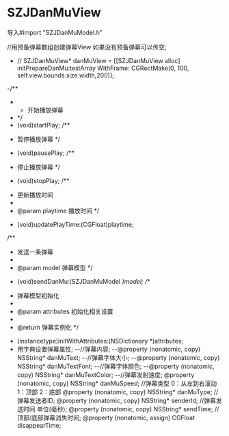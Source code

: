 # SZJDanMuView

导入#import "SZJDanMuModel.h"

 //用预备弹幕数组创建弹幕View  如果没有预备弹幕可以传空;
 
- // SZJDanMuView* danMuView = [[SZJDanMuView alloc] initPrepareDanMu:testArray WithFrame: CGRectMake(0, 100, self.view.bounds.size.width,200)];
 
-/**
- *  开始播放弹幕
- */
- (void)startPlay;
/**
 *  暂停播放弹幕
 */
- (void)pausePlay;
/**
 *  停止播放弹幕
 */
- (void)stopPlay;
/**
 *  更新播放时间
 *
 *  @param playtime 播放时间
 */
- (void)updatePlayTime:(CGFloat)playtime;

/**
 *  发送一条弹幕
 *
 *  @param model 弹幕模型
 */
- (void)sendDanMu:(SZJDanMuModel *)model;
/**
 *  弹幕模型初始化
 *
 *  @param attributes 初始化相关设置
 *
 *  @return 弹幕实例化
 */
- (instancetype)initWithAttributes:(NSDictionary *)attributes; 
- 用字典设置弹幕属性;
--//弹幕内容;
--@property (nonatomic, copy) NSString* danMuText;
--//弹幕字体大小;
--@property (nonatomic, copy) NSString* danMuTextFont;
--//弹幕字体颜色;
--@property (nonatomic, copy) NSString* danMuTextColor;
--//弹幕发射速度;
@property (nonatomic, copy) NSString* danMuSpeed;
//弹幕类型 0：从左到右滚动 1：顶部  2：底部
@property (nonatomic, copy) NSString* danMuType;
//弹幕发送者ID;
@property (nonatomic, copy) NSString* senderId;
//弹幕发送时间 单位(毫秒);
@property (nonatomic, copy) NSString* sendTime;
//顶部/底部弹幕消失时间;
@property (nonatomic, assign) CGFloat disappearTime;





